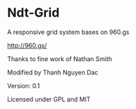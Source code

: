 Ndt-Grid
========

A responsive grid system bases on 960.gs

http://960.gs/

Thanks to fine work of Nathan Smith

Modified by Thanh Nguyen Dac

Version: 0.1

Licensed under GPL and MIT